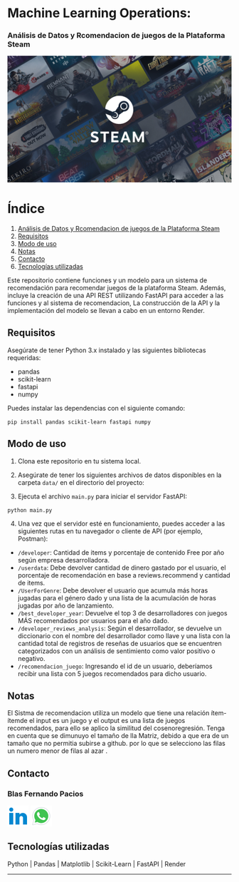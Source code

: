 # Machine Learning Operations:
 ### Análisis de Datos y Rcomendacion de juegos de la Plataforma Steam

![Precios por fechas](steam.jpg)

# Índice

1. [Análisis de Datos y Rcomendacion de juegos de la Plataforma Steam](#an%C3%A1lisis-de-datos-y-predicci%C3%B3n-de-precios-de-juegos-de-steam)
2. [Requisitos](#requisitos)
3. [Modo de uso](#modo-de-uso)
4. [Notas](#notas)
5. [Contacto](#contacto)
6. [Tecnologías utilizadas](#tecnolog%C3%ADas-utilizadas)

Este repositorio contiene funciones y un modelo para un sistema de recomendación para recomendar juegos de la plataforma Steam. Además, incluye la creación de una API REST utilizando FastAPI para acceder a las funciones y al sistema de recomendacion, La construcción de la API y la implementación del modelo se llevan a cabo en un entorno Render.



## Requisitos

Asegúrate de tener Python 3.x instalado y las siguientes bibliotecas requeridas:

- pandas
- scikit-learn
- fastapi
- numpy

Puedes instalar las dependencias con el siguiente comando:

```
pip install pandas scikit-learn fastapi numpy
```

## Modo de uso

1. Clona este repositorio en tu sistema local.

2. Asegúrate de tener los siguientes archivos de datos disponibles en la carpeta `data/` en el directorio del proyecto:

3. Ejecuta el archivo `main.py` para iniciar el servidor FastAPI:

```
python main.py
```

4. Una vez que el servidor esté en funcionamiento, puedes acceder a las siguientes rutas en tu navegador o cliente de API (por ejemplo, Postman):

- `/developer`: Cantidad de items y porcentaje de contenido Free por año según empresa desarrolladora.
- `/userdata`: Debe devolver cantidad de dinero gastado por el usuario, el porcentaje de recomendación en base a reviews.recommend y cantidad de items.
- `/UserForGenre`: Debe devolver el usuario que acumula más horas jugadas para el género dado y una lista de la acumulación de horas jugadas por año de lanzamiento.
- `/best_developer_year`: Devuelve el top 3 de desarrolladores con juegos MÁS recomendados por usuarios para el año dado.
- `/developer_reviews_analysis`: Según el desarrollador, se devuelve un diccionario con el nombre del desarrollador como llave y una lista con la cantidad total de registros de reseñas de usuarios que se encuentren categorizados con un análisis de sentimiento como valor positivo o negativo.
- `/recomendacion_juego`: Ingresando el id de un usuario, deberíamos recibir una lista con 5 juegos recomendados para dicho usuario.

## Notas

El Sistma de recomendacion utiliza un modelo que  tiene una relación ítem-ítemde el input es un juego y el output es una lista de juegos recomendados, para ello se aplico la similitud del cosenoregresión. Tenga en cuenta que se dimunuyo el tamaño de lla Matriz, debido a que era de un tamaño que no permitia subirse a github. por lo que se selecciono las filas un numero menor de filas al azar .

## Contacto

### Blas Fernando Pacios

[![LinkedIn](icons8-linkedin-48.png)](https://www.linkedin.com/in/blas-fernando-pacios-14a46a280/) [![WhatsApp](icons8-whatsapp-48.png)](https://wa.me/qr/Y2BBW7A433C2L1)

## Tecnologías utilizadas

Python | Pandas | Matplotlib | Scikit-Learn | FastAPI | Render

---
